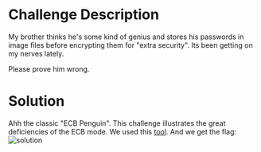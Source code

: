 # Challenge Description

My brother thinks he's some kind of genius and stores his passwords in image files before encrypting them for "extra security". Its been getting on my nerves lately.

Please prove him wrong.
# Solution
Ahh the classic "ECB Penguin". This challenge illustrates the great deficiencies of the ECB mode.
We used this [tool](https://doegox.github.io/ElectronicColoringBook/).
And we get the flag:
![solution](\assests\bmpass_flag.png)

